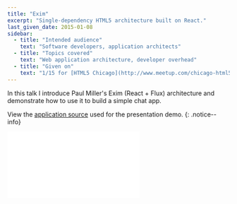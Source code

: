 ```yaml
---
title: "Exim"
excerpt: "Single-dependency HTML5 architecture built on React."
last_given_date: 2015-01-08
sidebar:
  - title: "Intended audience"
    text: "Software developers, application architects"
  - title: "Topics covered"
    text: "Web application architecture, developer overhead"
  - title: "Given on"
    text: "1/15 for [HTML5 Chicago](http://www.meetup.com/chicago-html5/events/218749155/)"
---
```

In this talk I introduce Paul Miller's Exim (React + Flux) architecture and demonstrate how to use it to build a simple chat app.

View the [application source](https://github.com/jhabdas/exim-chat-example) used for the presentation demo.
{: .notice--info}

<div class="intrinsic-container intrinsic-container-4x3">
  <iframe src="//slides.com/jhabdas/exim/embed?style=light" scrolling="no" frameborder="0" webkitallowfullscreen mozallowfullscreen allowfullscreen></iframe>
</div>
